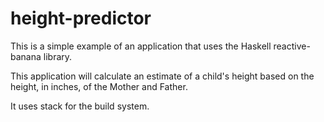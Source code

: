 # height-predictor
This is a simple example of an application that uses the Haskell reactive-banana library.

This application will calculate an estimate of a child's height based on the height, in inches, of the Mother and Father.

It uses stack for the build system.

